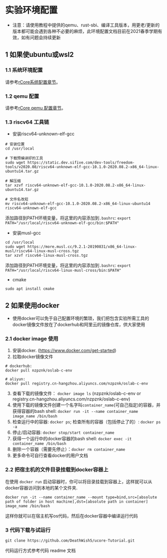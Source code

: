 # 实验环境配置

- 注意：请使用教程中提供的qemu、rust-sbi、编译工具版本，用更老/更新的版本都可能会遇到各种不必要的麻烦，此环境配置文档目前在2021春季学期有效，如有问题会持续更新

## 1 如果使ubuntu或wsl2

### 1.1 系统环境配置

请参考[rCore系统配置章节](https://rcore-os.github.io/rCore-Tutorial-Book-v3/chapter0/5setup-devel-env.html#id2)。

### 1.2 qemu 配置

请参考[rCore qemu 配置章节](https://rcore-os.github.io/rCore-Tutorial-Book-v3/chapter0/5setup-devel-env.html#id2)。

### 1.3 riscv64 工具链

* 安装riscv64-unknown-elf-gcc

```
# 安装位置
cd /usr/local

# 下载预编译好的工具
sudo wget https://static.dev.sifive.com/dev-tools/freedom-tools/v2020.08/riscv64-unknown-elf-gcc-10.1.0-2020.08.2-x86_64-linux-ubuntu14.tar.gz

# 解压缩
tar xzvf riscv64-unknown-elf-gcc-10.1.0-2020.08.2-x86_64-linux-ubuntu14.tar.gz

# 文件名改短
mv riscv64-unknown-elf-gcc-10.1.0-2020.08.2-x86_64-linux-ubuntu14 riscv64-unknown-elf-gcc
```

添加路径到PATH环境变量，将这里的内容添加到```.bashrc```: ```export PATH="/usr/local/riscv64-unknown-elf-gcc/bin:$PATH"```

* 安装musl-gcc

```
cd /usr/local
sudo wget https://more.musl.cc/9.2.1-20190831/x86_64-linux-musl/riscv64-linux-musl-cross.tgz
tar xzvf riscv64-linux-musl-cross.tgz
```

添加路径到PATH环境变量，将这里的内容添加到```.bashrc```: ```export PATH="/usr/local/riscv64-linux-musl-cross/bin:$PATH"```

* cmake

```
sudo apt install cmake
```

## 2 如果使用docker

- 使用docker可以免于自己配置环境的繁琐，我们把包含实验所需工具的docker镜像文件放在了dockerhub和阿里云的镜像仓库，供大家使用

### 2.1 docker image 使用

1. 安装docker. (https://www.docker.com/get-started)
2. 拉取docker镜像文件

```
# dockerhub:
docker pull nzpznk/oslab-c-env

# aliyun:
docker pull registry.cn-hangzhou.aliyuncs.com/nzpznk/oslab-c-env
```

3. 查看下载的镜像文件： ```docker image ls``` (nzpznk/oslab-c-env or registry.cn-hangzhou.aliyuncs.com/nzpznk/oslab-c-env)
4. 使用下载的镜像文件创建一个名字叫```container_name```(可自己指定)的容器，并获得容器的bash shell: ```docker run -it --name container_name image_name /bin/bash```
5. 检查运行中的容器: ```docker ps```; 检查所有的容器（包括停止了的）: ```docker ps -a```
6. 停止/启动容器: ```docker stop/start container_name```
7. 获得一个运行中的docker容器的bash shell: ```docker exec -it container_name /bin/bash```
8. 删除一个容器（需要先停止）：```docker rm container_name```
9. 更多命令可自行查看docker的用户文档

### 2.2 把宿主机的文件目录挂载到docker容器上

在使用 ```docker run``` 启动容器时，你可以将目录挂载到容器上，这样就可以从docker容器访问到本地的某个文件夹.

```docker run -it --name container_name --mount type=bind,src=[absolute path of folder in host machine],dst=[absolute path in container] image_name /bin/bash```

这样你就可以在宿主机写os代码，然后在docker容器中编译运行代码

### 3 代码下载与试运行

```shell
git clone https://github.com/DeathWish5/ucore-Tutorial.git
```
代码运行方式参考代码 readme 文档
